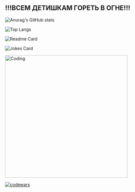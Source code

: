 ##  !!!ВСЕМ ДЕТИШКАМ ГОРЕТЬ В ОГНЕ!!!

![Anurag's GitHub stats](https://github-readme-stats.vercel.app/api?username=Mazyazya&theme=shadow_red&show_icons=true)

![Top Langs](https://github-readme-stats.vercel.app/api/top-langs/?username=Mazyazya&layout=compact&theme=shadow_red&bg_color=00000000)

![Readme Card](https://github-readme-stats.vercel.app/api/pin/?username=Mazyazya&repo=github-readme-stats&theme=shadow_red)

![Jokes Card](https://readme-jokes.vercel.app/api)

<img align="center" alt="Coding" width="400" src="https://media1.tenor.com/m/yEABoAxayrAAAAAd/dante-dmc.gif">

[![codewars](https://www.codewars.com/users/Mazyazya/badges/large)](https://www.codewars.com/users/Mazyazya)
<!--
**Mazyazya/Mazyazya** is a ✨ _special_ ✨ repository because its `README.md` (this file) appears on your GitHub profile.

Here are some ideas to get you started:

- 🔭 I’m currently working on ...
- 🌱 I’m currently learning ...
- 👯 I’m looking to collaborate on ...
- 🤔 I’m looking for help with ...
- 💬 Ask me about ...
- 📫 How to reach me: ...
- 😄 Pronouns: ...
- ⚡ Fun fact: ...
-->
